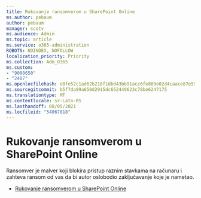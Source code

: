```yaml
---
title: Rukovanje ransomverom u SharePoint Online
ms.author: pebaum
author: pebaum
manager: scotv
ms.audience: Admin
ms.topic: article
ms.service: o365-administration
ROBOTS: NOINDEX, NOFOLLOW
localization_priority: Priority
ms.collection: Adm_O365
ms.custom:
- "9000650"
- "2487"
ms.openlocfilehash: e0fe52c1ad62b218f1dbd43bb91acc6fe809e02d4caace87e59229b9fc9ec70c
ms.sourcegitcommit: b5f7da89a650d2915dc652449623c78be6247175
ms.translationtype: MT
ms.contentlocale: sr-Latn-RS
ms.lasthandoff: 08/05/2021
ms.locfileid: "54067818"
---
```

# <a name="handling-ransomware-in-sharepoint-online"></a>Rukovanje ransomverom u SharePoint Online

Ransomver je malver koji blokira pristup raznim stavkama na računaru i zahteva ransom od vas da bi autor oslobodio zaključavanje koje je nametao.
- [Rukovanje ransomverom u SharePoint Online](https://docs.microsoft.com/sharepoint/troubleshoot/security/handling-ransomware-in-sharepoint-online)
